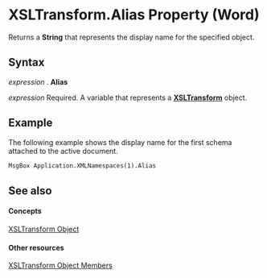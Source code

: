 
# XSLTransform.Alias Property (Word)

Returns a  **String** that represents the display name for the specified object.


## Syntax

 _expression_ . **Alias**

 _expression_ Required. A variable that represents a **[XSLTransform](cccf0383-8b21-0f46-b5b6-9a092599fd76.md)** object.


## Example

The following example shows the display name for the first schema attached to the active document.


```vb
MsgBox Application.XMLNamespaces(1).Alias
```


## See also


#### Concepts


[XSLTransform Object](cccf0383-8b21-0f46-b5b6-9a092599fd76.md)
#### Other resources


[XSLTransform Object Members](1059d67c-ffde-44f1-bb6c-6525bb8a7147.md)
